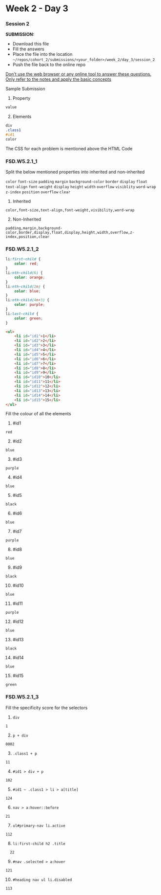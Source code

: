 # Week 2 - Day 3

### Session 2

**SUBMISSION:**

- Download this file
- Fill the answers
- Place the file into the location `~/repos/cohort_2/submissions/<your_folder>/week_2/day_3/session_2` 
- Push the file  back to the online repo

<u>Don't use the web browser or any online tool to answer these questions. Only refer to the notes and apply the basic concepts</u>

Sample Submission

1. Property
```css
value
```
2. Elements
```css
div
.class1
#id1
color
```

The CSS for each problem is mentioned above the HTML Code 



### FSD.W5.2.1_1

Split the below mentioned properties into inherited and non-inherited

`color` `font-size` `padding` `margin` `background-color` `border` `display` `float` `text-align` `font-weight` `display` `height` `width` `overflow`  `visiblity` `word-wrap` `z-index` `position` `overflow` `clear`

1. Inherited
```
color,font-size,text-align,font-weight,visibility,word-wrap
```
2. Non-Inherited
```
padding,margin,background-color,border,display,float,display,height,width,overflow,z-index,position,clear
```



### FSD.W5.2.1_2

```css
li:first-child {
    color: red;
}
li:nth-child(6) {
    color: orange;
}
li:nth-child(2n) {
    color: blue;
}
li:nth-child(4n+3) {
    color: purple;
}
li:last-child {
    color: green;
}
```

```html
<ul>
    <li id="id1">1</li>
    <li id="id2">2</li>
    <li id="id3">3</li>
    <li id="id4">4</li>
    <li id="id5">5</li>
    <li id="id6">6</li>
    <li id="id7">7</li>
    <li id="id8">8</li>
    <li id="id9">9</li>
    <li id="id10">10</li>
    <li id="id11">11</li>
    <li id="id12">12</li>
    <li id="id13">13</li>
    <li id="id14">14</li>
    <li id="id15">15</li>
</ul>
```

Fill the colour of all the elements

1. #id1
```
red
```
2. #id2
```
blue
```
3. #id3
```
purple
```
4. #id4
```
blue
```
5. #id5
```
black
```
6. #id6
```
blue
```
7. #id7
```
purple
```
8. #id8
```
blue
```
9. #id9
```
black
```
10. #id10
```
blue
```
11. #id11
```
purple
```
12. #id12
```
blue
```
13. #id13
```
black
```
14. #id14
```
blue
```
15. #id15
```
green
```



### FSD.W5.2.1_3

Fill the specificity score for the selectors

1. `div`
```
1
```
2. `p + div`
```
0002
```
3. `.class1 + p`
```
11
```
4. `#id1 > div + p`
```
102
```
5. `#id1 ~ .class1 > li > a[title]`
```
124
```
6. `nav > a:hover::before`
```
21
```
7. `ul#primary-nav li.active`
```
112
```
8. `li:first-child h2 .title`
```
  22
```
9. `#nav .selected > a:hover`
```
121
```
10. `#heading nav ul li.disabled`
```
113
```